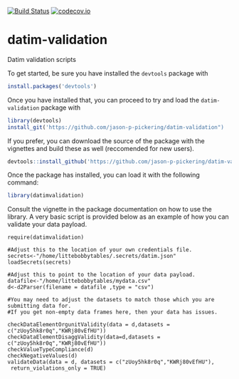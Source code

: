 [![Build Status](https://travis-ci.org/jason-p-pickering/datim-validation.svg?branch=master)](https://travis-ci.org/jason-p-pickering/datim-validation)
[![codecov.io](https://codecov.io/github/jason-p-pickering/datim-validation/coverage.svg?branch=master)](https://codecov.io/github/jason-p-pickering/datim-validation?branch=master)

# datim-validation
Datim validation scripts

To get started, be sure you have installed the `devtools` package with 
```R
install.packages('devtools')
```

Once you have installed that, you can proceed to try and load the `datim-validation` package with

```R
library(devtools)
install_git('https://github.com/jason-p-pickering/datim-validation")
```

If you prefer, you can download the source of the package with the vignettes and build these as well (reccomended for new users).
```R
devtools::install_github('https://github.com/jason-p-pickering/datim-validation',build_vignettes = TRUE)
```


Once the package has installed, you can load it with the following command:

```R
library(datimvalidation)
```

Consult the vignette in the package documentation on how to use the library. A very basic script is provided below as an example of how you can validate your data payload. 

```
require(datimvalidation)

#Adjust this to the location of your own credentials file. 
secrets<-"/home/littebobbytables/.secrets/datim.json"
loadSecrets(secrets)

#Adjust this to point to the location of your data payload. 
datafile<-"/home/littebobbytables/mydata.csv"
d<-d2Parser(filename = datafile ,type = "csv")

#You may need to adjust the datasets to match those which you are submitting data for. 
#If you get non-empty data frames here, then your data has issues. 

checkDataElementOrgunitValidity(data = d,datasets = c("zUoy5hk8r0q","KWRj80vEfHU"))
checkDataElementDisaggValidity(data=d,datasets = c("zUoy5hk8r0q","KWRj80vEfHU"))
checkValueTypeCompliance(d)
checkNegativeValues(d)
validateData(data = d, datasets = c("zUoy5hk8r0q","KWRj80vEfHU"),
 return_violations_only = TRUE)
```
